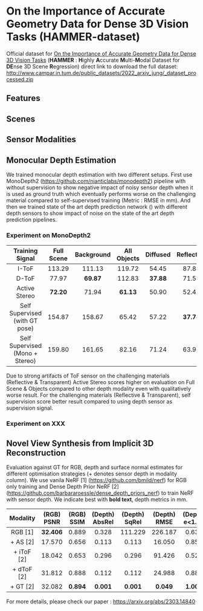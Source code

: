 # On the Importance of Accurate Geometry Data for Dense 3D Vision Tasks (HAMMER-dataset)
Official dataset for [On the Importance of Accurate Geometry Data for Dense 3D Vision Tasks](https://arxiv.org/abs/2303.14840) (**HAMMER** : **H**ighly **A**ccurate **M**ulti-**M**odal Dataset for **DE**nse 3D Scene **R**egression)
direct link to download the full dataset: http://www.campar.in.tum.de/public_datasets/2022_arxiv_jung/_dataset_processed.zip

## Features

## Scenes

## Sensor Modalities

## Monocular Depth Estimation
We trained monocular depth estimation with two different setups. First use MonoDepth2 (https://github.com/nianticlabs/monodepth2) pipeline with without supervision to show negative impact of noisy sensor depth when it is used as ground truth which eventually performs worse on the challenging material compared to self-supervised training (Metric : RMSE in mm). And then we trained state of the art depth prediction network () with different depth sensors to show impact of noise on the state of the art depth prediction pipelines.

### Experiment on MonoDepth2

|         Training Signal         | Full Scene | Background | All Objects |  Diffused | Reflective | Transparent |
|:-------------------------------:|:----------:|:----------:|:-----------:|:---------:|:----------:|:-----------:|
|              I-ToF              |   113.29   |   111.13   |    119.72   |   54.45   |    87.84   |    207.89   |
|              D-ToF              |    77.97   |  **69.87** |    112.83   | **37.88** |    71.59   |    207.85   |
|          Active Stereo          |  **72.20** |    71.94   |  **61.13**  |   50.90   |    52.43   |    87.24    |
|  Self Supervised (with GT pose) |   154.87   |   158.67   |    65.42    |   57.22   |  **37.78** |  **61.86**  |
| Self Supervised (Mono + Stereo) |   159.80   |   161.65   |    82.16    |   71.24   |    63.92   |    66.48    |

Due to strong artifacts of ToF sensor on the challenging materials (Reflective & Transparent) Active Stereo scores higher on evaluation on Full Scene & Objects compared to other depth modality even with qualitatively worse result.
For the challenging materials (Reflective & Transparent), self supervision score better result compared to using depth sensor as supervision signal.

### Experiment on XXX



## Novel View Synthesis from Implicit 3D Reconstruction
Evaluation against GT for RGB, depth and surface normal estimates for different optimisation strategies (+ denotes sensor depth in modality column). We use vanila NeRF [1] (https://github.com/bmild/nerf) for RGB only training and Dense Depth Prior NeRF [2] (https://github.com/barbararoessle/dense_depth_priors_nerf) to train NeRF with sensor depth. We indicate best with **bold text**, depth metrics in mm.

| Modality | (RGB) PSNR | (RGB) SSIM | (Depth) AbsRel | (Depth) SqRel | (Depth) RMSE | (Depth) e<1.25 | (Normal) Cos.Sim |
|:--------:|:----------:|:----------:|:--------------:|:-------------:|:------------:|:--------------:|:----------------:|
|    RGB [1]  | **32.406** |    0.889   |      0.328     |    111.229    |    226.187   |      0.631     |       0.084      |
| + AS    [2]     |   17.570   |    0.656   |      0.113     |     0.113     |    16.050    |      0.853     |       0.071      |
| + iToF [2]  |   18.042   |    0.653   |      0.296     |     0.296     |    91.426    |      0.520     |       0.102      |
| + dToF [2]  |   31.812   |    0.888   |      0.112     |     0.112     |    24.988    |      0.882     |       0.031      |
| + GT    [2]    |   32.082   |  **0.894** |    **0.001**   |   **0.001**   |   **0.049**  |    **1.000**   |     **0.001**    |

For more details, please check our paper : https://arxiv.org/abs/2303.14840
